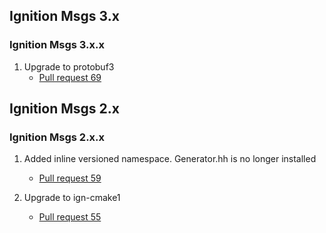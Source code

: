 ## Ignition Msgs 3.x

### Ignition Msgs 3.x.x

1. Upgrade to protobuf3
    * [Pull request 69](https://bitbucket.org/ignitionrobotics/ign-msgs/pull-request/69)

## Ignition Msgs 2.x

### Ignition Msgs 2.x.x

1. Added inline versioned namespace. Generator.hh is no longer installed
    * [Pull request 59](https://bitbucket.org/ignitionrobotics/ign-msgs/pull-request/59)

1. Upgrade to ign-cmake1
    * [Pull request 55](https://bitbucket.org/ignitionrobotics/ign-msgs/pull-request/55)

